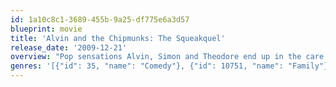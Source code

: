 ```yaml
---
id: 1a10c8c1-3689-455b-9a25-df775e6a3d57
blueprint: movie
title: 'Alvin and the Chipmunks: The Squeakquel'
release_date: '2009-12-21'
overview: "Pop sensations Alvin, Simon and Theodore end up in the care of Dave Seville's twenty-something nephew Toby. The boys must put aside music super stardom to return to school, and are tasked with saving the school's music program by winning the $25,000 prize in a battle of the bands. But the Chipmunks unexpectedly meet their match in three singing chipmunks known as The Chipettes - Brittany, Eleanor and Jeanette. Romantic and musical sparks are ignited when the Chipmunks and Chipettes square off."
genres: '[{"id": 35, "name": "Comedy"}, {"id": 10751, "name": "Family"}, {"id": 16, "name": "Animation"}, {"id": 14, "name": "Fantasy"}, {"id": 10402, "name": "Music"}]'
---
```


